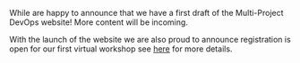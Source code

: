 While are happy to announce that we have a first draft of the
Multi-Project DevOps website! More content will be incoming.

With the launch of the website we are also proud to announce registration
is open for our first virtual workshop see [here](/workshop_reports/virtual_workshop1) for more details.
